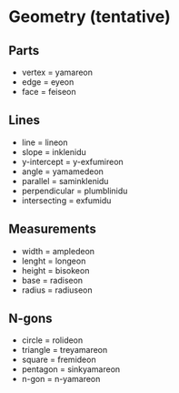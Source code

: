 # Geometry (tentative)

## Parts
- vertex = yamareon
- edge = eyeon
- face = feiseon

## Lines
- line = lineon
- slope = inklenidu
- y-intercept = y-exfumireon
- angle = yamamedeon
- parallel = saminklenidu
- perpendicular = plumblinidu
- intersecting = exfumidu

## Measurements
- width = ampledeon
- lenght = longeon
- height = bisokeon
- base = radiseon
- radius = radiuseon

## N-gons
- circle = rolideon
- triangle = treyamareon
- square = fremideon
- pentagon = sinkyamareon
- n-gon = n-yamareon
